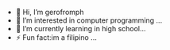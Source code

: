 - 👋 Hi, I’m gerofromph
- 👀 I’m interested in computer programming ...
- 🌱 I’m currently learning in high school...
- ⚡ Fun fact:im a filipino ...

<!---
gerofromph/gerofromph is a ✨ special ✨ repository because its `README.md` (this file) appears on your GitHub profile.
You can click the Preview link to take a look at your changes.
--->
